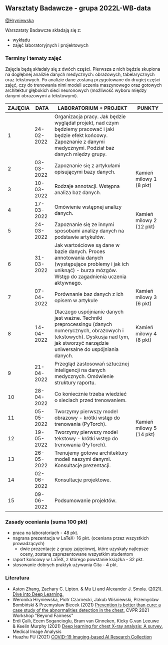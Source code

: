 ## Warsztaty Badawcze - grupa 2022L-WB-data

[@Hryniewska](https://github.com/Hryniewska)


Warszataty Badawcze składają się z:
 - wykładu
 - zajęć laboratoryjnych i projektowych

### Terminy i tematy zajęć 
Zajęcia będą składały się z dwóch części. Pierwsza z nich będzie skupiona na dogłębnej analizie danych medycznych: obrazowych, tabelarycznych oraz tekstowych. Po analizie dane zostaną przygotowane do drugiej części zajęć, czy do trenowania nimi modeli uczenia maszynowego oraz gotowych architektur głębokich sieci neuronowych (możliwość wyboru między danymi obrazowymi a tekstowymi).

<table>
<thead>
  <tr>
    <th>ZAJĘCIA</th>
    <th>DATA</th>
    <th>LABORATORIUM + PROJEKT</th>
    <th>PUNKTY</th>
  </tr>
</thead>
<tbody>
  <tr>
    <td>1</td>
    <td>24-02-2022</td>
    <td> Organizacja pracy. Jak będzie wyglądał projekt, nad czym będziemy pracować i jaki będzie efekt końcowy. Zapoznanie z danymi medycznymi. Podział baz danych między grupy.</td>
    <td></td>
  </tr>
    <td>2</td>
    <td>03-03-2022</td>
    <td>Zapoznanie się z artykułami opisującymi bazy danych.</td>
    <td rowspan="2">Kamień milowy 1 (8 pkt)</td>
  </tr>
    <tr>
    <td>3</td>
    <td>10-03-2022</td>
    <td>Rodzaje annotacji. Wstępna analiza baz danych.</td>
  </tr>
  <tr>
  <tr>
    <td>4</td>
    <td>17-03-2022</td>
    <td>Omówienie wstępnej analizy danych.</td>
	<td rowspan="2">Kamień milowy 2 (12 pkt)</td>
  </tr>
  <tr>
    <td>5</td>
    <td>24-03-2022</td>
    <td>Zapoznanie się ze innymi sposobami analizy danych na podstawie artykułów.</td>
  </tr>
  <tr>
    <td>6</td>
    <td>31-03-2022</td>
    <td>Jak wartościowe są dane w bazie danych. Proces annotowania danych (występujące problemy i jak ich uniknąć) - burza mózgów. Wstęp do zagadnienia uczenia aktywnego.</td>
    <td></td>
  </tr>
  <tr>
    <td>7</td>
    <td>07-04-2022</td>
    <td>Porównanie baz danych z ich opisem w artykule</td>
    <td>Kamień milowy 3 (6 pkt)</td>
  </tr>
  <tr>
    <td>8</td>
    <td>14-04-2022</td>
    <td>Dlaczego uspójnianie danych jest ważne. Techniki preprocessingu (danych numerycznych, obrazowych i tekstowych). Dyskusja nad tym, jak stworzyć narzędzie uniwersalne do uspójniania danych.</td>
    <td>Kamień milowy 4 (8 pkt)</td>
  </tr>
  <tr>
    <td>9</td>
    <td>21-04-2022</td>
    <td>Przegląd zastosowań sztucznej inteligencji na danych medycznych. Omówienie struktury raportu.</td>
    <td></td>
  </tr>
  <tr>
    <td>10</td>
    <td>28-04-2022</td>
    <td>Co koniecznie trzeba wiedzieć o sieciach przed trenowaniem.</td>
    <td rowspan="4">Kamień milowy 5 (14 pkt)</td>
  </tr>
  <tr>
    <td>11</td>
    <td>05-05-2022</td>
    <td>Tworzymy pierwszy model obrazowy - krótki wstęp do trenowania (PyTorch).</td>
  </tr>
  <tr>
    <td>12</td>
    <td>19-05-2022</td>
    <td>Tworzymy pierwszy model tekstowy - krótki wstęp do trenowania (PyTorch).</td>
  </tr>
  <tr>
    <td>13</td>
    <td>26-05-2022</td>
    <td>Trenujemy gotowe architektury modeli naszymi danymi. Konsultacje prezentacji.</td>
  </tr>
  <tr>
    <td>14</td>
    <td>02-06-2022</td>
    <td>Konsultacje projektowe.</td>
    <td></td>
  </tr>

  <tr>
    <td>15</td>
    <td>09-06-2022</td>
    <td>Podsumowanie projektów.</td>
    <td></td>
  </tr>
</tbody>
</table>

### Zasady oceniania (suma 100 pkt)
-   praca na laboratoriach - 48 pkt.
-   nagrana prezentacja w LaTeX- 16 pkt. (oceniana przez wszystkich prowadzących)
	- dwie prezentacje z grupy zajęciowej, które uzyskały najlepsze oceny, zostaną zaprezentowane wszystkim studentom
-   raport końcowy w LaTeX, z którego powstanie książka - 32 pkt.
-   stosowanie dobrych praktyk używania Gita - 4 pkt.

### Literatura
- Aston Zhang, Zachary C. Lipton. & Mu Li and Alexander J. Smola. (2021). [Dive into Deep Learning.](https://d2l.ai)
- Weronika Hryniewska, Piotr Czarnecki, Jakub Wiśniewski, Przemysław Bombiński & Przemysław Biecek (2021) [Prevention is better than cure: a case study of the abnormalities detection in the chest.](https://drive.google.com/file/d/1-B5T3FCAHzDJbOaPtBnf5l9NnK-yhJtZ/view) CVPR 2021 Workshop "Beyond Fairness"
- Erdi Çallı, Ecem Sogancioglu, Bram van Ginneken, Kicky G.van Leeuwe & Keelin Murphy (2021) [Deep learning for chest X-ray analysis: A survey.](https://www.sciencedirect.com/science/article/pii/S1361841521001717) Medical Image Analysis
- Huazhu FU (2021) [COVID-19 Imaging-based AI Research Collection](https://github.com/HzFu/COVID19_imaging_AI_paper_list/blob/master/README.md#dataset)
